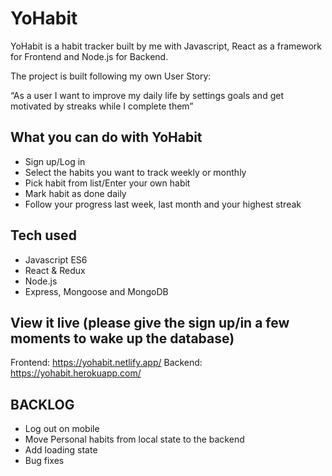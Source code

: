 # YoHabit

YoHabit is a habit tracker built by me with Javascript, React as a framework for Frontend and Node.js for Backend. 

The project is built following my own User Story: 

“As a user I want to improve my daily life by settings goals and get motivated by streaks while I complete them”

## What you can do with YoHabit

- Sign up/Log in 
- Select the habits you want to track weekly or monthly 
- Pick habit from list/Enter your own habit 
- Mark habit as done daily
- Follow your progress last week, last month and your highest streak

## Tech used
- Javascript ES6
- React & Redux
- Node.js
- Express, Mongoose and MongoDB 

## View it live (please give the sign up/in a few moments to wake up the database)

Frontend: https://yohabit.netlify.app/
Backend: https://yohabit.herokuapp.com/


## BACKLOG
- Log out on mobile
- Move Personal habits from local state to the backend  
- Add loading state 
- Bug fixes
